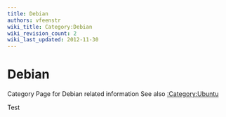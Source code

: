 ```yaml
---
title: Debian
authors: vfeenstr
wiki_title: Category:Debian
wiki_revision_count: 2
wiki_last_updated: 2012-11-30
---
```


# Debian

Category Page for Debian related information See also [:Category:Ubuntu](:Category:Ubuntu)

Test
